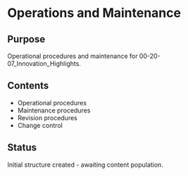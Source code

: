 # Operations and Maintenance

## Purpose
Operational procedures and maintenance for 00-20-07_Innovation_Highlights.

## Contents
- Operational procedures
- Maintenance procedures
- Revision procedures
- Change control

## Status
Initial structure created - awaiting content population.

